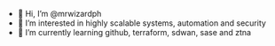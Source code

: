 - 👋 Hi, I’m @mrwizardph
- 👀 I’m interested in highly scalable systems, automation and security
- 🌱 I’m currently learning github, terraform, sdwan, sase and ztna

<!---
mrwizardph/mrwizardph is a ✨ special ✨ repository because its `README.md` (this file) appears on your GitHub profile.
You can click the Preview link to take a look at your changes.
--->

